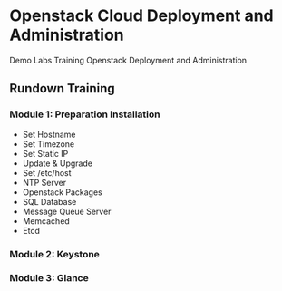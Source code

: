 #  Openstack Cloud Deployment and Administration
Demo Labs Training Openstack Deployment and Administration

## Rundown Training
### Module 1: Preparation Installation
- Set Hostname
- Set Timezone
- Set Static IP
- Update & Upgrade
- Set /etc/host
- NTP Server
- Openstack Packages
- SQL Database
- Message Queue Server
- Memcached
- Etcd

### Module 2: Keystone
### Module 3: Glance
